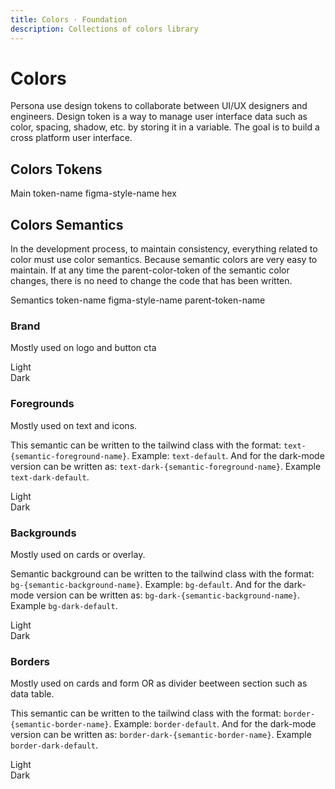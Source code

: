 ```yaml
---
title: Colors · Foundation
description: Collections of colors library
---
```


<script setup>
  import Colors from './Colors.vue'
  import pCaption from '../../components/caption/Caption.vue'
  import pHeading from '../../components/heading/Heading.vue'
  import pText from '../../components/text/Text.vue'
  import { ref, computed } from "vue-demi"
  import items from './Colors.json'
</script>

# Colors
Persona use design tokens to collaborate between UI/UX designers and engineers. Design token is a way to manage user interface data such as color, spacing, shadow, etc. by storing it in a variable. The goal is to build a cross platform user interface.

## Colors Tokens

<div class="pb-8 pt-20 space-y-1">
  <p-heading element="h5" class="mb-0">Main</p-heading>
  <p-caption class="!text-lightblue-50">token-name</p-caption>
  <p-caption class="!text-subtle dark:!text-dark-subtle">figma-style-name</p-caption>
  <p-caption class="!text-subtle dark:!text-dark-subtle" weight="bold">hex</p-caption>
</div>

<div class="pb-8 mt-8">
  <template v-for="item of items.palletes">
    <Colors :item="item">
      {{ item.title }}
    </Colors>
  </template>
</div>

## Colors Semantics
In the development process, to maintain consistency, everything related to color must use color semantics. Because semantic colors are very easy to maintain. If at any time the parent-color-token of the semantic color changes, there is no need to change the code that has been written.

<div class="pb-8 pt-20 space-y-1">
  <p-heading element="h5" class="mb-0">Semantics</p-heading>
  <p-caption class="!text-lightblue-50">token-name</p-caption>
  <p-caption class="!text-subtle dark:!text-dark-subtle">figma-style-name</p-caption>
  <p-caption class="!text-subtle dark:!text-dark-subtle" weight="bold">parent-token-name</p-caption>
</div>

### Brand
Mostly used on logo and button cta

<p-text variant="subheading" class="block ml-24 pt-8">
  Light
</p-text>
<div class="pb-8">
  <template v-for="item of items.brandlight">
    <Colors :item="item">
      {{ item.title }}
    </Colors>
  </template>
</div>

<p-text variant="subheading" class="block ml-24 pt-8">
  Dark
</p-text>
<div class="pb-8">
  <template v-for="item of items.branddark">
    <Colors :item="item">
      {{ item.title }}
    </Colors>
  </template>
</div>

### Foregrounds
Mostly used on text and icons. 

This semantic can be written to the tailwind class with the format: `text-{semantic-foreground-name}`. Example: `text-default`. And for the dark-mode version can be written as: `text-dark-{semantic-foreground-name}`. Example `text-dark-default`.

<p-text variant="subheading" class="block ml-24 pt-8">
  Light
</p-text>
<div class="pb-8">
  <template v-for="item of items.foregrounds">
    <Colors :item="item">
      {{ item.title }}
    </Colors>
  </template>
</div>

<p-text variant="subheading" class="block ml-24 pt-8">
  Dark
</p-text>
<div class="pb-8">
  <template v-for="item of items.foregroundsdark">
    <Colors :item="item">
      {{ item.title }}
    </Colors>
  </template>
</div>

### Backgrounds
Mostly used on cards or overlay.

Semantic background can be written to the tailwind class with the format: `bg-{semantic-background-name}`. Example: `bg-default`. And for the dark-mode version can be written as: `bg-dark-{semantic-background-name}`. Example `bg-dark-default`.

<p-text variant="subheading" class="block ml-24 pt-8">
  Light
</p-text>
<div class="pb-8">
  <template v-for="item of items.backgrounds">
    <Colors :item="item">
      {{ item.title }}
    </Colors>
  </template>
</div>

<p-text variant="subheading" class="block ml-24 pt-8">
  Dark
</p-text>
<div class="pb-8">
  <template v-for="item of items.backgroundsdark">
    <Colors :item="item">
      {{ item.title }}
    </Colors>
  </template>
</div>

### Borders
Mostly used on cards and form OR as divider beetween section such as data table.

This semantic can be written to the tailwind class with the format: `border-{semantic-border-name}`. Example: `border-default`. And for the dark-mode version can be written as: `border-dark-{semantic-border-name}`. Example `border-dark-default`.

<p-text variant="subheading" class="block ml-24 pt-8">
  Light
</p-text>
<div class="pb-8 mt-8">
  <template v-for="item of items.borders">
    <Colors :item="item">
      {{ item.title }}
    </Colors>
  </template>
</div>

<p-text variant="subheading" class="block ml-24 pt-8">
  Dark
</p-text>
<div class="pb-8 mt-8">
  <template v-for="item of items.bordersdark">
    <Colors :item="item">
      {{ item.title }}
    </Colors>
  </template>
</div>

